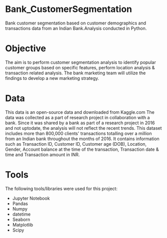 # Bank_CustomerSegmentation
 Bank customer segmentation based on customer demographics and transactions data from an Indian Bank.Analysis conducted in Python.
 
 # Objective
 The aim is to perform customer segmentation analysis to identify popular customer groups based on specific features, perform location analysis & transaction related analysis. The bank marketing team will utilize the   findings to develop a new marketing strategy.
 
 # Data
 This data is an open-source data and downloaded from Kaggle.com
 The data was collected as a part of research project in collaboration with a bank. Since it was shared by a bank as part of a research project in 2016 and not uptodate, the analysis will not reflect the recent trends.
 This dataset includes more than 800,000 clients' transactions totalling over a million from an Indian bank throughout the months of 2016. It contains information such as Transaction ID, Customer ID, Customer age (DOB), Location, Gender, Account balance at the time of the transaction, Transaction date & time and Transaction amount in INR.
 
 # Tools
 The following tools/libraries were used for this project:

* Jupyter Notebook
* Pandas
* Numpy
* datetime
* Seaborn
* Matplotlib
* Scipy
